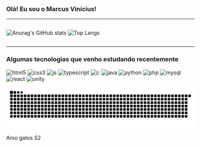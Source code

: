 ### Olá! Eu sou o Marcus Vinícius!
<hr>
<div style="display: flex;justify-content: space-between; flex-direction: row;">
  
![Anurag's GitHub stats](https://github-readme-stats.vercel.app/api?username=M4rcus-0&show_icons=true&theme=default&count_private=true&title_color=fff&text_color=fff&icon_color=fff&border_color=000&bg_color=45,000,E00A24,07041E,000&locale=pt-br)
![Top Langs](https://github-readme-stats.vercel.app/api/top-langs/?username=M4rcus-0&hide_progress=true&title_color=000&text_color=000&icon_color=000&border_color=fff&bg_color=45,fff,f72585,4cc9f0,fff&locale=pt-br)

</div>

<hr>

### Algumas tecnologias que venho estudando recentemente

<div style="display:inline_block;">
  <img alt="html5" style="align:center" src="https://img.shields.io/badge/HTML5-E34F26?style=for-the-badge&logo=html5&logoColor=white">
  <img alt="css3" style="align:center" src="https://img.shields.io/badge/CSS3-1572B6?style=for-the-badge&logo=css3&logoColor=white">
  <img alt="js" style="align:center" src="https://img.shields.io/badge/JavaScript-323330?style=for-the-badge&logo=javascript&logoColor=F7DF1E">
  <img alt="typescript" style="align:center" src="https://img.shields.io/badge/TypeScript-007ACC?style=for-the-badge&logo=typescript&logoColor=white">
  <img alt="c" style="align:center" src="https://img.shields.io/badge/C-00599C?style=for-the-badge&logo=c&logoColor=white">
  <img alt="java" style="align:center" src="https://img.shields.io/badge/Java-ED8B00?style=for-the-badge&logo=openjdk&logoColor=white">
  <img alt="python" style="align:center" src="https://img.shields.io/badge/Python-14354C?style=for-the-badge&logo=python&logoColor=white">
  <img alt="php" style="align:center" src="https://img.shields.io/badge/PHP-777BB4?style=for-the-badge&logo=php&logoColor=white">
  <img alt="mysql" style="align:center" src="https://img.shields.io/badge/MySQL-00000F?style=for-the-badge&logo=mysql&logoColor=white">
  <img alt="react" style="align:center" src="https://img.shields.io/badge/React-20232A?style=for-the-badge&logo=react&logoColor=61DAFB">
  <img alt="unity" style="align:center" src="https://img.shields.io/badge/Unity-100000?style=for-the-badge&logo=unity&logoColor=white">
</div>

![Snake animation](https://github.com/M4rcus-0/M4rcus-0/blob/output/github-contribution-grid-snake.svg)

Amo gatos S2
